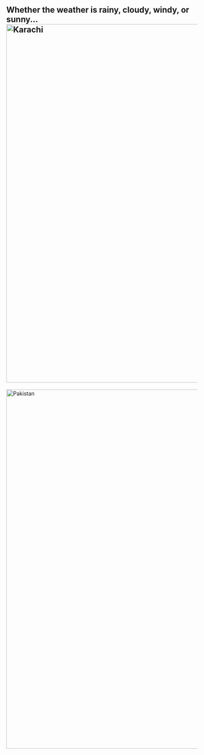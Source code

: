 ## Whether the weather is rainy, cloudy, windy, or sunny...<img width="942" alt="Karachi" src="https://github.com/screamEagles/whether-rain/assets/91723589/9d4f21ad-4fdb-4e75-b37a-0f8e1a6e35e4">
<img width="944" alt="Pakistan" src="https://github.com/screamEagles/whether-rain/assets/91723589/17162869-4fdb-44ec-ae8e-10503b20d91a">
